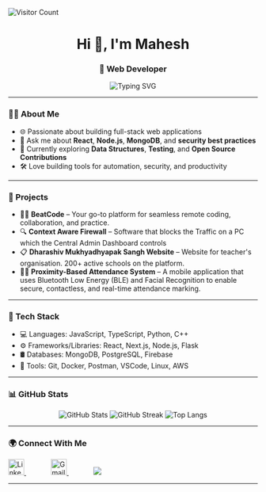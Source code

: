![Visitor Count](https://komarev.com/ghpvc/?username=maheshcodes12&label=Profile+Views&color=0e75b6&style=flat)

<h1 align="center">Hi 👋, I'm Mahesh</h1>
<h3 align="center">🚀 Web Developer</h3>




<p align="center">
  <img src="https://readme-typing-svg.demolab.com?font=Fira+Code&weight=600&size=24&pause=1000&center=true&vCenter=true&width=435&lines=Full-stack+Web+Developer;Cybersecurity+Explorer;Always+Learning+New+Tech" alt="Typing SVG" />
</p>

---

### 🧑‍💻 About Me

- 🌐 Passionate about building full-stack web applications
- 💬 Ask me about **React**, **Node.js**, **MongoDB**, and **security best practices**
- 🚀 Currently exploring **Data Structures**, **Testing**, and **Open Source Contributions**
- 🛠️ Love building tools for automation, security, and productivity

---

### 🧩 Projects

- 🕵️‍♂️ **BeatCode** – Your go-to platform for seamless remote coding, collaboration, and practice.
- 🔍 **Context Aware Firewall** –  Software that blocks the Traffic on a PC which the Central Admin Dashboard controls
- 📋 **Dharashiv Mukhyadhyapak Sangh Website** – Website for teacher's organisation. 200+ active schools on the platform.
- 🕵️‍♂️ **Proximity-Based Attendance System** – A mobile application that uses Bluetooth Low Energy (BLE) and Facial Recognition to enable secure, contactless, and real-time attendance marking. 

---

### 🧰 Tech Stack

- 💻 Languages: JavaScript, TypeScript, Python, C++ 
- ⚙️ Frameworks/Libraries: React, Next.js, Node.js, Flask 
- 🛢️ Databases: MongoDB, PostgreSQL, Firebase  
- 🔧 Tools: Git, Docker, Postman, VSCode, Linux, AWS  

---

### 📊 GitHub Stats

<p align="center">
  <img src="https://github-readme-stats.vercel.app/api?username=maheshcodes12&show_icons=true&theme=radical" alt="GitHub Stats" />
  <img src="https://github-readme-streak-stats.herokuapp.com/?user=maheshcodes12&theme=radical" alt="GitHub Streak" />
  <img src="https://github-readme-stats.vercel.app/api/top-langs/?username=maheshcodes12&layout=compact&theme=radical" alt="Top Langs" />
</p>

---

### 🌍 Connect With Me

<p align="left">
  <a href="https://www.linkedin.com/in/mahesh-suryawanshi-768905257/" target="_blank" style="margin-right: 50;">
    <img src="https://cdn-icons-png.flaticon.com/512/174/174857.png" alt="LinkedIn" height="32" width="32" />
  </a>
  <a href="mailto:maheshascoder@gmail.com" target="_blank" style="margin-right: 50;">
    <img src="https://img.icons8.com/fluency/48/gmail-new.png" alt="Gmail" height="32" width="32"/>
  </a>
  <a href="https://leetcode.com/u/maheshascoder/" target="_blank">
  <img src="https://img.shields.io/badge/LeetCode-maheshascoder-orange?style=flat&logo=leetcode&logoColor=white" />
</a>
</p>


---






